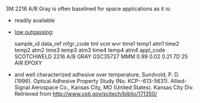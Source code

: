 3M 2216 A/B Gray is often baselined for space applications as it is:
- readily available
-  [low outgassing](https://gist.github.com/douglase/59f60f348acc1364048a78d0299af434):


    sample_id	data_ref	mfgr_code	tml	vcm	wvr	time1	temp1	atm1	time2	temp2	atm2	time3	temp3	atm3	time4	temp4	atm4	appl_code
    SCOTCHWELD 2216 A/B GRAY	GSC35727	MMM	0.99	0.02	0.21	7D	25	AIR										EPOXY

- and  well characterized adhesive over temperature, Sundvold, P. D. (1996). Optical Adhesive Property Study (No. KCP--613-5631). Allied-Signal Aerospace Co., Kansas City, MO (United States). Kansas City Div. Retrieved from http://www.osti.gov/scitech/biblio/171350/
